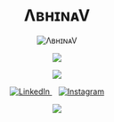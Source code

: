 <h1 align="center">ΛʙʜɪɴᴀV</h1>

<p align="center">
  <img src="https://raw.githubusercontent.com/your-username/your-repo/main/gradient-text.svg" alt="ΛʙʜɪɴᴀV">
</p>
<p align="center">
  <img src="https://readme-typing-svg.herokuapp.com?font=Fira+Code&pause=500&color=39FF14&center=true&vCenter=true&lines=JUST+A+WHISPER+FROM+ETERNITY+!"/>
</p>

<p align="center">
  <img src="https://readme-typing-svg.herokuapp.com?font=Georgia&size=24&color=F7BE28&center=true&vCenter=true&repeat=false&pause=50&lines=Social+Profiles" />
</p>

<p align="center">
  <a href="https://www.linkedin.com/in/abhinav-krishna-c-s-820717291">
    <img src="https://img.shields.io/badge/LinkedIn-0A66C2?style=for-the-badge&logo=linkedin&logoColor=white" alt="LinkedIn">
  </a>
  &nbsp;&nbsp;
  <a href="https://www.instagram.com/_pikachu_achu_">
    <img src="https://img.shields.io/badge/Instagram-E4405F?style=for-the-badge&logo=instagram&logoColor=white" alt="Instagram">
  </a>
</p>

<p align="center">
  <img src="https://media.giphy.com/media/mlBDoVLOGidEc/giphy.gif" />
</p>